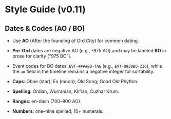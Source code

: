 # Style Guide (v0.11)

## Dates & Codes (AO / BO)
- Use **AO** (After the founding of Ord City) for common dating.
- **Pre-Ord** dates are negative AO (e.g., -975 AO) and may be labeled **BO** in prose for clarity (“975 BO”).
- Event codes for BO dates: `EVT-####BO-TAG` (e.g., `EVT-0930BO-ZIG`), while the `ao` field in the timeline remains a negative integer for sortability.

- **Caps**: Oboe (star); Ex (moon); Old Song; Good Old Rhythm.
- **Spelling**: Ordian, Wurranian, Klr’ian, Cuzhar Krum.
- **Ranges**: en-dash (700–800 AO).
- **Numbers**: one–nine spelled; 10+ numerals.